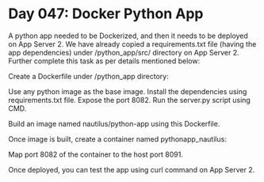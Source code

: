 # Day 047: Docker Python App

A python app needed to be Dockerized, and then it needs to be deployed on App Server 2. We have already copied a requirements.txt file (having the app dependencies) under /python_app/src/ directory on App Server 2. Further complete this task as per details mentioned below:



Create a Dockerfile under /python_app directory:

Use any python image as the base image.
Install the dependencies using requirements.txt file.
Expose the port 8082.
Run the server.py script using CMD.

Build an image named nautilus/python-app using this Dockerfile.


Once image is built, create a container named pythonapp_nautilus:

Map port 8082 of the container to the host port 8091.

Once deployed, you can test the app using curl command on App Server 2.
